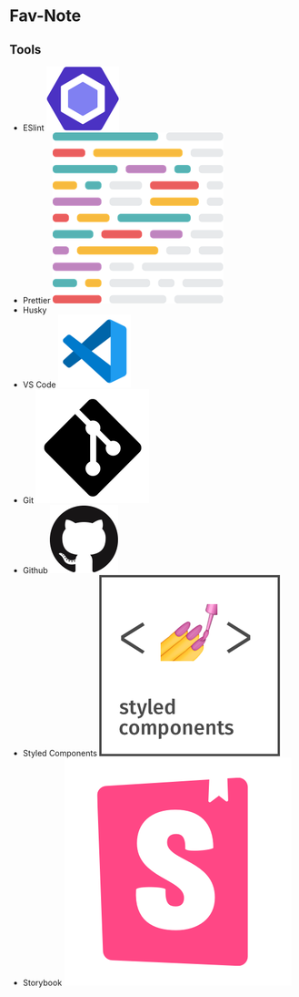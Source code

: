 # Fav-Note

## Tools

- ESlint
  ![ESlint logo](/public/readme/eslint.png)
- Prettier
  ![Prettier logo](/public/readme/prettier.png)
- Husky
- VS Code
  ![VS Code logo](/public/readme/vscode.png)
- Git
  ![Git logo](/public/readme/git.png)
- Github
  ![Github logo](/public/readme/github.png)
- Styled Components
  ![Styled Components logo](/public/readme/styled-components.png)
- Storybook
  ![Storybook logo](/public/readme/storybook.png)
